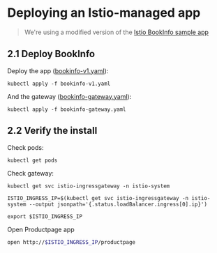 # Deploying an Istio-managed app

> We're using a modified version of the [Istio BookInfo sample app](https://github.com/istio/istio/tree/master/samples/bookinfo)

## 2.1 Deploy BookInfo

Deploy the app ([bookinfo-v1.yaml](./bookinfo-v1.yaml)):

```
kubectl apply -f bookinfo-v1.yaml
```

And the gateway ([bookinfo-gateway.yaml](./bookinfo-gateway.yaml)):

```
kubectl apply -f bookinfo-gateway.yaml
```

## 2.2 Verify the install

Check pods:

```
kubectl get pods
```

Check gateway:

```
kubectl get svc istio-ingressgateway -n istio-system

ISTIO_INGRESS_IP=$(kubectl get svc istio-ingressgateway -n istio-system --output jsonpath='{.status.loadBalancer.ingress[0].ip}')

export $ISTIO_INGRESS_IP
```

Open Productpage app
```sh
open http://$ISTIO_INGRESS_IP/productpage
```

